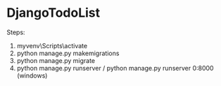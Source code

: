 # DjangoTodoList

Steps:
1) myvenv\Scripts\activate
2) python manage.py makemigrations
3) python manage.py migrate
4) python manage.py runserver / python manage.py runserver 0:8000 (windows)